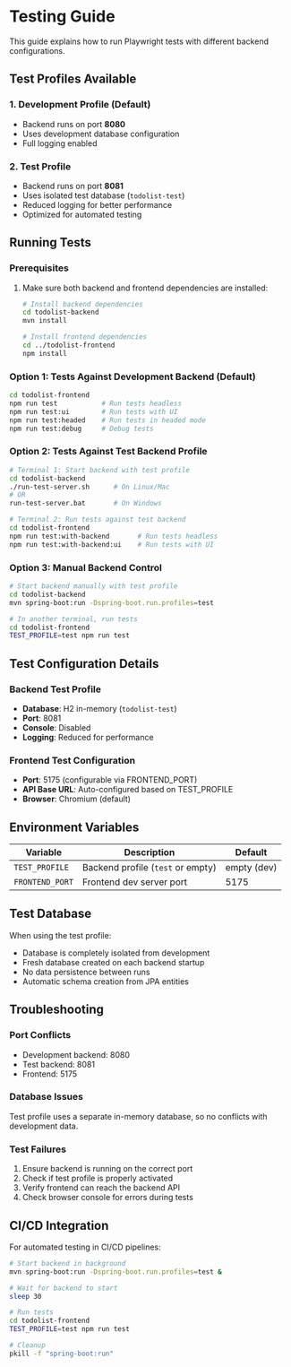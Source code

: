 # Testing Guide

This guide explains how to run Playwright tests with different backend configurations.

## Test Profiles Available

### 1. Development Profile (Default)
- Backend runs on port **8080**
- Uses development database configuration
- Full logging enabled

### 2. Test Profile
- Backend runs on port **8081**
- Uses isolated test database (`todolist-test`)
- Reduced logging for better performance
- Optimized for automated testing

## Running Tests

### Prerequisites
1. Make sure both backend and frontend dependencies are installed:
   ```bash
   # Install backend dependencies
   cd todolist-backend
   mvn install
   
   # Install frontend dependencies
   cd ../todolist-frontend
   npm install
   ```

### Option 1: Tests Against Development Backend (Default)
```bash
cd todolist-frontend
npm run test           # Run tests headless
npm run test:ui        # Run tests with UI
npm run test:headed    # Run tests in headed mode
npm run test:debug     # Debug tests
```

### Option 2: Tests Against Test Backend Profile
```bash
# Terminal 1: Start backend with test profile
cd todolist-backend
./run-test-server.sh      # On Linux/Mac
# OR
run-test-server.bat       # On Windows

# Terminal 2: Run tests against test backend
cd todolist-frontend
npm run test:with-backend       # Run tests headless
npm run test:with-backend:ui    # Run tests with UI
```

### Option 3: Manual Backend Control
```bash
# Start backend manually with test profile
cd todolist-backend
mvn spring-boot:run -Dspring-boot.run.profiles=test

# In another terminal, run tests
cd todolist-frontend
TEST_PROFILE=test npm run test
```

## Test Configuration Details

### Backend Test Profile
- **Database**: H2 in-memory (`todolist-test`)
- **Port**: 8081
- **Console**: Disabled
- **Logging**: Reduced for performance

### Frontend Test Configuration
- **Port**: 5175 (configurable via FRONTEND_PORT)
- **API Base URL**: Auto-configured based on TEST_PROFILE
- **Browser**: Chromium (default)

## Environment Variables

| Variable | Description | Default |
|----------|-------------|---------|
| `TEST_PROFILE` | Backend profile (`test` or empty) | empty (dev) |
| `FRONTEND_PORT` | Frontend dev server port | 5175 |

## Test Database

When using the test profile:
- Database is completely isolated from development
- Fresh database created on each backend startup
- No data persistence between runs
- Automatic schema creation from JPA entities

## Troubleshooting

### Port Conflicts
- Development backend: 8080
- Test backend: 8081
- Frontend: 5175

### Database Issues
Test profile uses a separate in-memory database, so no conflicts with development data.

### Test Failures
1. Ensure backend is running on the correct port
2. Check if test profile is properly activated
3. Verify frontend can reach the backend API
4. Check browser console for errors during tests

## CI/CD Integration

For automated testing in CI/CD pipelines:
```bash
# Start backend in background
mvn spring-boot:run -Dspring-boot.run.profiles=test &

# Wait for backend to start
sleep 30

# Run tests
cd todolist-frontend
TEST_PROFILE=test npm run test

# Cleanup
pkill -f "spring-boot:run"
```